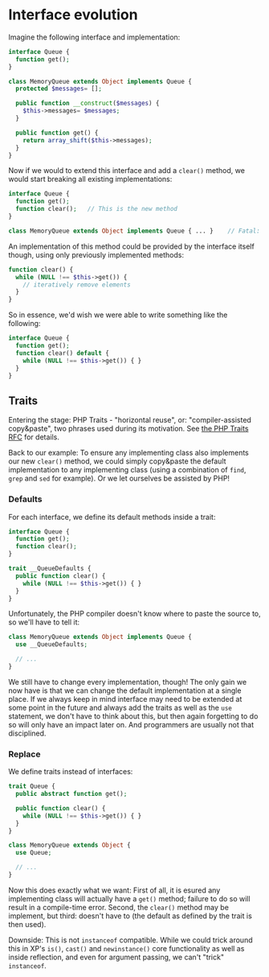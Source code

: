Interface evolution
==
Imagine the following interface and implementation:

```php
interface Queue {
  function get();
}

class MemoryQueue extends Object implements Queue {
  protected $messages= [];

  public function __construct($messages) { 
    $this->messages= $messages; 
  }

  public function get() { 
    return array_shift($this->messages); 
  }
}

```

Now if we would to extend this interface and add a `clear()` method, we would
start breaking all existing implementations:

```php
interface Queue {
  function get();
  function clear();   // This is the new method
}

class MemoryQueue extends Object implements Queue { ... }    // Fatal: MemoryQueue does not implement clear()!
```

An implementation of this method could be provided by the interface itself 
though, using only previously implemented methods:

```php
function clear() {
  while (NULL !== $this->get()) {
    // iteratively remove elements
  }
}
```
So in essence, we'd wish we were able to write something like the following:

```php
interface Queue {
  function get();
  function clear() default {
    while (NULL !== $this->get()) { }
  }
}
```

Traits
------
Entering the stage: PHP Traits - "horizontal reuse", or: "compiler-assisted 
copy&paste", two phrases used during its motivation. 
See [the PHP Traits RFC](https://wiki.php.net/rfc/horizontalreuse) for details.

Back to our example: To ensure any implementing class also implements our 
new `clear()` method, we could simply copy&paste the default implementation
to any implementing class (using a combination of `find`, `grep` and `sed`
for example). Or we let ourselves be assisted by PHP!

### Defaults
For each interface, we define its default methods inside a trait:

```php
interface Queue {
  function get();
  function clear();
}

trait __QueueDefaults {
  public function clear() {
    while (NULL !== $this->get()) { }
  }
}
```

Unfortunately, the PHP compiler doesn't know where to paste the source to,
so we'll have to tell it:

```php
class MemoryQueue extends Object implements Queue {
  use __QueueDefaults; 

  // ...
}
```

We still have to change every implementation, though! The only gain we now 
have is that we can change the default implementation at a single place.
If we always keep in mind interface may need to be extended at some point
in the future and always add the traits as well as the `use` statement,
we don't have to think about this, but then again forgetting to do so will
only have an impact later on. And programmers are usually not that disciplined.

### Replace
We define traits instead of interfaces:

```php
trait Queue {
  public abstract function get();

  public function clear() {
    while (NULL !== $this->get()) { }
  }
}

class MemoryQueue extends Object {
  use Queue; 

  // ...
}
```

Now this does exactly what we want: First of all, it is esured any 
implementing class will actually have a `get()` method; failure to do
so will result in a compile-time error. Second, the `clear()` method
may be implement, but third: doesn't have to (the default as defined 
by the trait is then used).

Downside: This is not `instanceof` compatible. While we could trick
around this in XP's `is()`, `cast()` and `newinstance()` core functionality
as well as inside reflection, and even for argument passing, we can't 
"trick" `instanceof`.